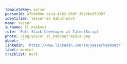 ```yaml
---
templateKey: person
personId: a7b009de-4c14-4562-858f-3942be559397
identifier: Yasser-El Kabut-work
name: Yasser
surname: El Kabbout
role: 'Full Stack Developer at TalentScript '
photo: /img/yasser_el_kabbout-media.png
about: ''
linkedin: 'https://www.linkedin.com/in/yasserkabbout/'
label: mentor
tracklist: Work
---
```


